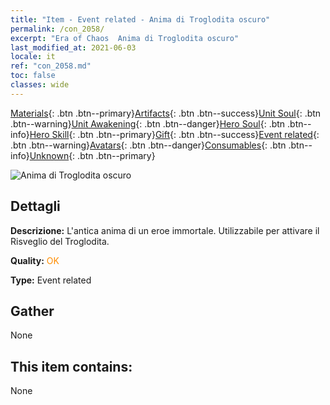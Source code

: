 ```yaml
---
title: "Item - Event related - Anima di Troglodita oscuro"
permalink: /con_2058/
excerpt: "Era of Chaos  Anima di Troglodita oscuro"
last_modified_at: 2021-06-03
locale: it
ref: "con_2058.md"
toc: false
classes: wide
---
```

 [Materials](/ItemsIT/){: .btn .btn--primary}[Artifacts](/ItemsIT/Artifacts/){: .btn .btn--success}[Unit Soul](/ItemsIT/UnitSoul/){: .btn .btn--warning}[Unit Awakening](/ItemsIT/UnitAwakening/){: .btn .btn--danger}[Hero Soul](/ItemsIT/HeroSoul/){: .btn .btn--info}[Hero Skill](/ItemsIT/HeroSkill/){: .btn .btn--primary}[Gift](/ItemsIT/Gift/){: .btn .btn--success}[Event related](/ItemsIT/Events/){: .btn .btn--warning}[Avatars](/ItemsIT/Avatars/){: .btn .btn--danger}[Consumables](/ItemsIT/Consumables/){: .btn .btn--info}[Unknown](/ItemsIT/Unknown/){: .btn .btn--primary}

 ![Anima di Troglodita oscuro](/images/t/juexing_701.jpg)

## Dettagli
 **Descrizione:** L'antica anima di un eroe immortale. Utilizzabile per attivare il Risveglio del Troglodita.

 **Quality:** <span style="color: #FF8C00">OK</span>

 **Type:** Event related

## Gather

  None

## This item contains:

  None


